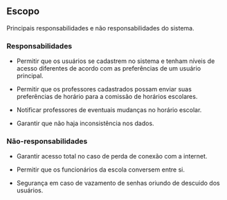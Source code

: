 ## Escopo

Principais responsabilidades e não responsabilidades do sistema.

### Responsabilidades

* Permitir que os usuários se cadastrem no sistema e tenham níveis de acesso diferentes de acordo com as preferências de um usuário principal.

* Permitir que os professores cadastrados possam enviar suas preferências de horário para a comissão de horários escolares.

* Notificar professores de eventuais mudanças no horário escolar.

* Garantir que não haja inconsistência nos dados.

### Não-responsabilidades

* Garantir acesso total no caso de perda de conexão com a internet.

* Permitir que os funcionários da escola conversem entre si.

* Segurança em caso de vazamento de senhas oriundo de descuido dos usuários.